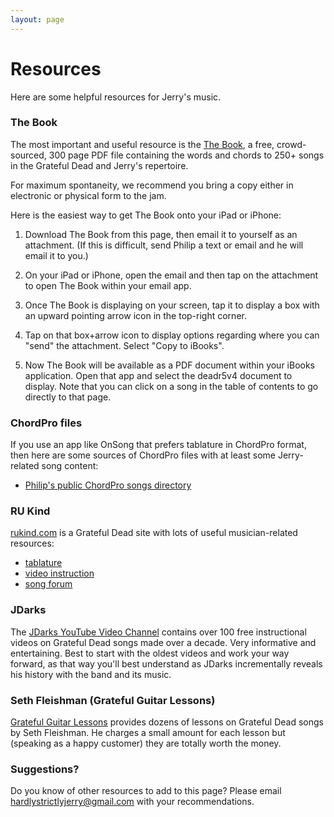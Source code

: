 ```yaml
---
layout: page
---
```


# Resources

Here are some helpful resources for Jerry's music.  

### The Book

The most important and useful resource is the [The Book](deadr5v4.pdf), a free, crowd-sourced, 300 page PDF file containing the words and chords to 250+ songs in the Grateful Dead and Jerry's repertoire. 

For maximum spontaneity, we recommend you bring a copy either in electronic or physical form to the jam.

Here is the easiest way to get The Book onto your iPad or iPhone:

  1. Download The Book from this page, then email it to yourself as an attachment. (If this is difficult, send Philip a text or email and he will email it to you.)
  
  2. On your iPad or iPhone, open the email and then tap on the attachment to open The Book within your email app.
  
  3. Once The Book is displaying on your screen, tap it to display a box with an upward pointing arrow icon in the top-right corner. 
  
  4. Tap on that box+arrow icon to display options regarding where you can "send" the attachment. Select "Copy to iBooks".  
  
  5. Now The Book will be available as a PDF document within your iBooks application. Open that app and select the deadr5v4 document to display. Note that you can click on a song in the table of contents to go directly to that page. 
 
### ChordPro files

If you use an app like OnSong that prefers tablature in ChordPro format, then here are some sources of ChordPro files with at least some Jerry-related song content:

  * [Philip's public ChordPro songs directory](https://www.dropbox.com/sh/97m0w1rcov4rmy5/AADw0Mjs4yIEiTI1sFLgI5Jqa?dl=0)

### RU Kind

[rukind.com](http://rukind.com/) is a Grateful Dead site with lots of useful musician-related resources: 

  * [tablature](http://rukind.com/html/music/gdtunes/menus/titlemenu.html)
  * [video instruction](http://rukind.com/bickslicks/)
  * [song forum](http://rukind.com/forum/viewforum.php?f=383)

### JDarks

The [JDarks YouTube Video Channel](https://www.youtube.com/user/JDarks/videos) contains over 100 free instructional videos on Grateful Dead songs made over a decade. Very informative and entertaining.  Best to start with the oldest videos and work your way forward, as that way you'll best understand as JDarks incrementally reveals his history with the band and its music.  


### Seth Fleishman (Grateful Guitar Lessons)

[Grateful Guitar Lessons](http://www.gratefulguitarlessons.com/) provides dozens of lessons on Grateful Dead songs by Seth Fleishman. He charges a small amount for each lesson but (speaking as a happy customer) they are totally worth the money.

### Suggestions?

Do you know of other resources to add to this page? Please email <a href="mailto:hardlystrictlyjerry@gmail.com">hardlystrictlyjerry@gmail.com</a> with your recommendations.

